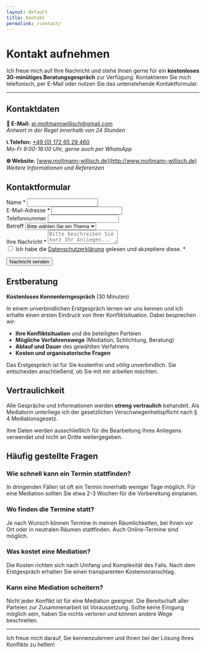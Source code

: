 ```yaml
---
layout: default
title: Kontakt
permalink: /contact/
---
```


# Kontakt aufnehmen

Ich freue mich auf Ihre Nachricht und stehe Ihnen gerne für ein **kostenloses 30-minütiges Beratungsgespräch** zur Verfügung. Kontaktieren Sie mich telefonisch, per E-Mail oder nutzen Sie das untenstehende Kontaktformular.

---

## Kontaktdaten

**📧 E-Mail:** [ar.moltmannwillisch@gmail.com](mailto:ar.moltmannwillisch@gmail.com)  
*Antwort in der Regel innerhalb von 24 Stunden*

**📞 Telefon:** [+49 (0) 172 65 29 460](tel:+4917265229460)  
*Mo-Fr 9:00-18:00 Uhr, gerne auch per WhatsApp*

**🌐 Website:** [www.moltmann-willisch.de](http://www.moltmann-willisch.de)  
*Weitere Informationen und Referenzen*

## Kontaktformular

<form class="contact-form" name="contact" method="POST" data-netlify="true" data-netlify-honeypot="bot-field">
  <input type="hidden" name="form-name" value="contact" />
  <p style="display: none;">
    <label>Don't fill this out if you're human: <input name="bot-field" /></label>
  </p>
  
  <div class="form-group">
    <label for="name">Name *</label>
    <input type="text" id="name" name="name" required>
  </div>
  
  <div class="form-group">
    <label for="email">E-Mail-Adresse *</label>
    <input type="email" id="email" name="email" required>
  </div>
  
  <div class="form-group">
    <label for="phone">Telefonnummer</label>
    <input type="tel" id="phone" name="phone">
  </div>
  
  <div class="form-group">
    <label for="subject">Betreff</label>
    <select id="subject" name="subject">
      <option value="">Bitte wählen Sie ein Thema</option>
      <option value="mediation">Mediation</option>
      <option value="beratung">Beratung</option>
      <option value="schlichtung">Schlichtung</option>
      <option value="moderation">Moderation</option>
      <option value="gesellschaftsrecht">Gesellschaftsrecht</option>
      <option value="baurecht">Bauen & Immobilien</option>
      <option value="familie">Familie & Partnerschaft</option>
      <option value="nachbarschaft">Nachbarschaftsstreit</option>
      <option value="verein">Organisation & Verein</option>
      <option value="sonstiges">Sonstiges</option>
    </select>
  </div>
  
  <div class="form-group">
    <label for="message">Ihre Nachricht *</label>
    <textarea id="message" name="message" placeholder="Bitte beschreiben Sie kurz Ihr Anliegen..." required></textarea>
  </div>
  
  <div class="form-group">
    <label>
      <input type="checkbox" name="privacy" required>
      Ich habe die <a href="/privacy">Datenschutzerklärung</a> gelesen und akzeptiere diese. *
    </label>
  </div>
  
  <button type="submit" class="submit-btn">Nachricht senden</button>
</form>

## Erstberatung

**Kostenloses Kennenlerngespräch** (30 Minuten)

In einem unverbindlichen Erstgespräch lernen wir uns kennen und ich erhalte einen ersten Eindruck von Ihrer Konfliktsituation. Dabei besprechen wir:

- **Ihre Konfliktsituation** und die beteiligten Parteien
- **Mögliche Verfahrenswege** (Mediation, Schlichtung, Beratung)
- **Ablauf und Dauer** des gewählten Verfahrens
- **Kosten und organisatorische Fragen**

Das Erstgespräch ist für Sie kostenfrei und völlig unverbindlich. Sie entscheiden anschließend, ob Sie mit mir arbeiten möchten.

## Vertraulichkeit

Alle Gespräche und Informationen werden **streng vertraulich** behandelt. Als Mediatorin unterliege ich der gesetzlichen Verschwiegenheitspflicht nach § 4 Mediationsgesetz. 

Ihre Daten werden ausschließlich für die Bearbeitung Ihres Anliegens verwendet und nicht an Dritte weitergegeben.

## Häufig gestellte Fragen

### Wie schnell kann ein Termin stattfinden?
In dringenden Fällen ist oft ein Termin innerhalb weniger Tage möglich. Für eine Mediation sollten Sie etwa 2-3 Wochen für die Vorbereitung einplanen.

### Wo finden die Termine statt?
Je nach Wunsch können Termine in meinen Räumlichkeiten, bei Ihnen vor Ort oder in neutralen Räumen stattfinden. Auch Online-Termine sind möglich.

### Was kostet eine Mediation?
Die Kosten richten sich nach Umfang und Komplexität des Falls. Nach dem Erstgespräch erhalten Sie einen transparenten Kostenvoranschlag.

### Kann eine Mediation scheitern?
Nicht jeder Konflikt ist für eine Mediation geeignet. Die Bereitschaft aller Parteien zur Zusammenarbeit ist Voraussetzung. Sollte keine Einigung möglich sein, haben Sie nichts verloren und können andere Wege beschreiten.

---

Ich freue mich darauf, Sie kennenzulernen und Ihnen bei der Lösung Ihres Konflikts zu helfen!